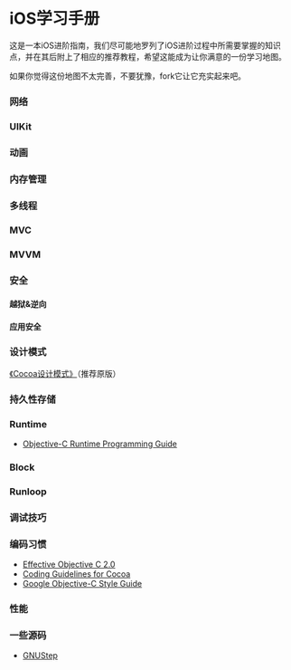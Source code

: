 # iOS学习手册

这是一本iOS进阶指南，我们尽可能地罗列了iOS进阶过程中所需要掌握的知识点，并在其后附上了相应的推荐教程，希望这能成为让你满意的一份学习地图。

如果你觉得这份地图不太完善，不要犹豫，fork它让它充实起来吧。

### 网络

### UIKit

### 动画

### 内存管理

### 多线程

### MVC

### MVVM

### 安全
#### 越狱&逆向
#### 应用安全

### 设计模式
[《Cocoa设计模式》](http://book.douban.com/subject/5323430/)（推荐原版）

### 持久性存储

### Runtime
* [Objective-C Runtime Programming Guide](https://developer.apple.com/library/mac/documentation/Cocoa/Conceptual/ObjCRuntimeGuide/Introduction/Introduction.html)

### Block

### Runloop

### 调试技巧

### 编码习惯
* [Effective Objective C 2.0](http://book.douban.com/subject/25829244/)
* [Coding Guidelines for Cocoa](https://developer.apple.com/library/mac/documentation/Cocoa/Conceptual/CodingGuidelines/CodingGuidelines.html)
* [Google Objective-C Style Guide](http://google-styleguide.googlecode.com/svn/trunk/objcguide.xml)

### 性能

### 一些源码
* [GNUStep](http://www.gnustep.org/)


